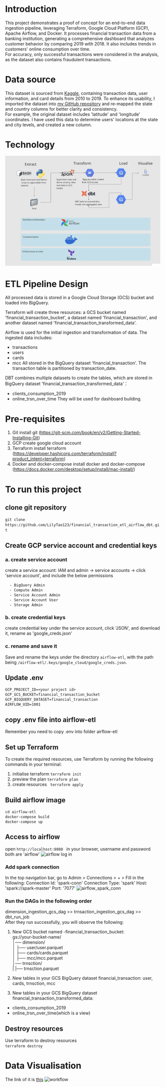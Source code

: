 # Introduction
This project demonstrates a proof of concept for an end-to-end data ingestion pipeline, leveraging Terraform, Google Cloud Platform (GCP), Apache Airflow, and Docker. It processes financial transaction data from a banking institution, generating a comprehensive dashboard that analyzes customer behavior by comparing 2019 with 2018. It also includes trends in customers' online consumption over time.  
For accuracy, only successful transactions were considered in the analysis, as the dataset also contains fraudulent transactions.

# Data source
This dataset is sourced from [Kaggle](https://www.kaggle.com/datasets/computingvictor/transactions-fraud-datasets/data), containing transaction data, user information, and card details from 2010 to 2019. To enhance its usability, I imported the dataset into [my GitHub repository](https://github.com/LilyTao123/financial-transaction-data/tags) and re-mapped the state and country columns for better clarity and consistency.  
For example, the original dataset includes 'latitude' and 'longitude' coordinates. I have used this data to determine users' locations at the state and city levels, and created a new column.

# Technology
![workflow](media/workflows.png)
# ETL Pipeline Design
All processed data is stored in a Google Cloud Storage (GCS) bucket and loaded into BigQuery.  

Terraform will create three resources: a GCS bucket named 'financial_transaction_bucket', a dataset named 'financial_transaction', and another dataset named 'financial_transaction_transformed_data'.  

Airflow is used for the initial ingestion and transformation of data. The ingested data includes:  
* transactions
* users
* cards
* mcc
All stored in the BigQuery dataset 'financial_transaction'. The transaction table is partitioned by transaction_date.  

DBT combines multiple datasets to create the tables, which are stored in BigQuery dataset 'financial_transaction_transformed_data'：
* clients_consumption_2019
* online_trsn_over_time
They will be used for dashboard building.

# Pre-requisites
1. Git
   install git (https://git-scm.com/book/en/v2/Getting-Started-Installing-Git)
2. GCP
   create google cloud account
3. Terraform
   install terraform (https://developer.hashicorp.com/terraform/install?product_intent=terraform)
4. Docker and docker-compose
   install docker and docker-compose (https://docs.docker.com/desktop/setup/install/mac-install/)

# To run this project
## clone git repository
``` git clone https://github.com/LilyTao123/financial_transaction_etl_airflow_dbt.git ```
## Create GCP service account and credential keys
### a. create service account
create a service account: IAM and admin -> service accounts -> click 'service account', and include the below permissions
```
  - BigQuery Admin
  - Compute Admin
  - Service Account Admin
  - Service Account User
  - Storage Admin
``` 
### b. create credential keys
create credential key under the service account, click 'JSON', and download it, rename as 'google_creds.json'

### c. rename and save it
Save and rename the keys under the directory ```airflow-etl```, with the path being ```/airflow-etl/.keys/google_cloud/google_creds.json```.

## Update .env
```  
GCP_PROJECT_ID=<your project id>
GCP_GCS_BUCKET=financial_transaction_bucket
GCP_BIGQUERY_DATASET=financial_transaction
AIRFLOW_UID=1001
```

## copy .env file into airflow-etl
Remember you need to copy .env into folder airflow-etl

## Set up Terraform
To create the required resources, use Terraform by running the following commands in your terminal:

1. initialise terraform
   ``` terraform init ```
2. preview the plan
   ``` terraform plan ```
3. create resources
   ``` terraform apply```

## Build airflow image
``` 
cd airflow-etl
docker-compose build
docker-compose up
```

## Access to airflow
open ```http://localhost:8080 ``` in your browser, username and password both are 'airflow'
![airflow log in](media/airflowlogin.png)
### Add spark connection
In the top navigation bar, go to Admin > Connections > + > Fill in the following: Connection Id: 'spark-conn' Connection Type: 'spark' Host: 'spark://spark-master' Port: '7077'
![airflow_spark_conn](media/spark.png)
### Run the DAGs in the following order
dimension_ingestion_gcs_dag >> trnsaction_ingestion_gcs_dag >> dbt_run_job  
After they run successfully, you will observe the following:
1. New GCS bucket named <your-project-id>-financial_transaction_bucket:  
gs://your-bucket-name/    
│── dimension/    
│   ├── user/user.parquet   
│   ├── cards/cards.parquet  
│   ├── mcc/mcc.parquet    
│── trnsction/  
|   |── trnsction.parquet  


3. New tables in your GCS BigQuery dataset financial_transaction:
  user, cards, trnsction, mcc  
4. New tables in your GCS BigQuery dataset financial_transaction_transformed_data:
  * clients_consumption_2019
  * online_trsn_over_time(which is a view)  
## Destroy resources
Use terraform to destroy resources  
``` terraform destroy ```

# Data Visualisation
The link of it is [this](https://lookerstudio.google.com/reporting/5f3042d3-6fa7-48b8-9a3f-a99e3b35a3d7/page/4fgEF/edit)
![workflow](media/dashboard.png)
